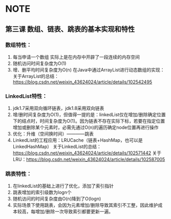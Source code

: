 # NOTE

## 第三课 数组、链表、跳表的基本实现和特性
### 数组特性：
1. 每当申请一个数组 实际上是在内存中开辟了一段连续的内存空间
2. 随机访问时间复杂度为O(1)
3. 增、删平均时间复杂度为O(n)
在Java中通过ArrayList进行动态数组的实现：
关于ArrayList的总结：https://blog.csdn.net/weixin_43624024/article/details/102542495

### LinkedList特性：
1. jdk1.7采用双向循环链表，jdk1.8采用双向链表
2. 增/删时间复杂度为O(1)，但值得一提的是：linkedList仅在增加/删除确定位置下的结点时，时间复杂度为O(1)。因为链表不存在实际下标，若要在指定位置增加或删除某个元素时，必需先通过O(n)的遍历确定node位置再进行操作
3. 优化：升维（空间换时间）————跳表
4. LinkedList的工程应用：LRUCache（链表+HashMap，也可以是LinkedHashMap）
关于LinkedList的总结：https://blog.csdn.net/weixin_43624024/article/details/102571442
关于LRU：https://blog.csdn.net/weixin_43624024/article/details/102587005

### 跳表特性：
1. 在linkedList的基础上进行了优化，添加了索引指针
2. 跳表增加的索引级数为logn个
3. 随机访问的时间复杂度由O(n)降到了O(logn)
4. 实际场景下使用跳表，会因为元素增加/删除导致其索引不工整，因此维护成本较高，每增加/删除一次导致索引都要更新一遍。
